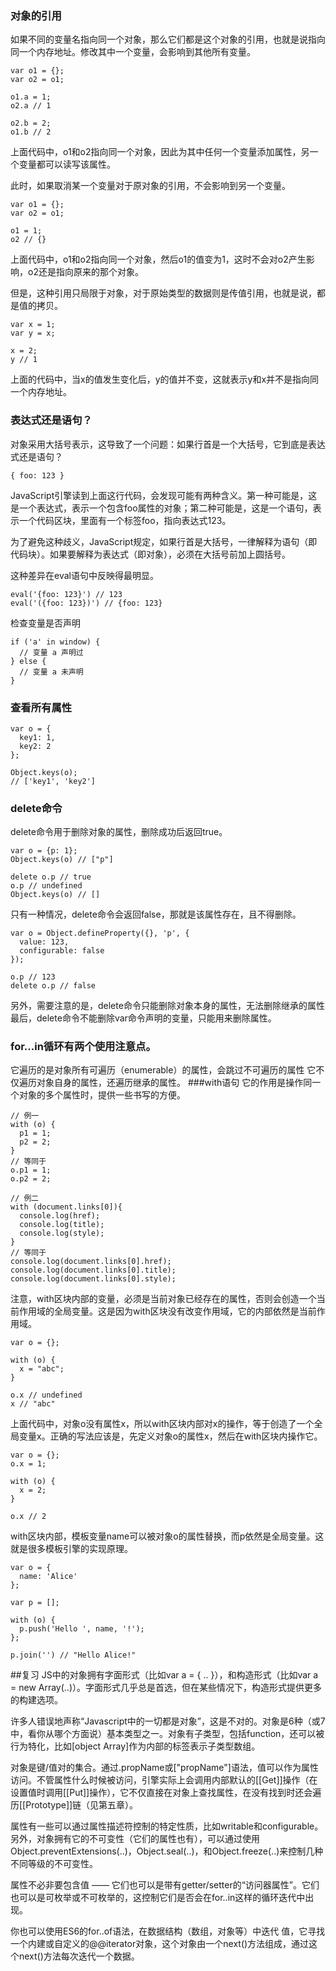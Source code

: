### 对象的引用
如果不同的变量名指向同一个对象，那么它们都是这个对象的引用，也就是说指向同一个内存地址。修改其中一个变量，会影响到其他所有变量。
```
var o1 = {};
var o2 = o1;

o1.a = 1;
o2.a // 1

o2.b = 2;
o1.b // 2
```
上面代码中，o1和o2指向同一个对象，因此为其中任何一个变量添加属性，另一个变量都可以读写该属性。

此时，如果取消某一个变量对于原对象的引用，不会影响到另一个变量。
```
var o1 = {};
var o2 = o1;

o1 = 1;
o2 // {}
```
上面代码中，o1和o2指向同一个对象，然后o1的值变为1，这时不会对o2产生影响，o2还是指向原来的那个对象。

但是，这种引用只局限于对象，对于原始类型的数据则是传值引用，也就是说，都是值的拷贝。
```
var x = 1;
var y = x;

x = 2;
y // 1
```
上面的代码中，当x的值发生变化后，y的值并不变，这就表示y和x并不是指向同一个内存地址。
### 表达式还是语句？
对象采用大括号表示，这导致了一个问题：如果行首是一个大括号，它到底是表达式还是语句？
```
{ foo: 123 }
```
JavaScript引擎读到上面这行代码，会发现可能有两种含义。第一种可能是，这是一个表达式，表示一个包含foo属性的对象；第二种可能是，这是一个语句，表示一个代码区块，里面有一个标签foo，指向表达式123。

为了避免这种歧义，JavaScript规定，如果行首是大括号，一律解释为语句（即代码块）。如果要解释为表达式（即对象），必须在大括号前加上圆括号。

这种差异在eval语句中反映得最明显。
```
eval('{foo: 123}') // 123
eval('({foo: 123})') // {foo: 123}
```
检查变量是否声明
```
if ('a' in window) {
  // 变量 a 声明过
} else {
  // 变量 a 未声明
}
```
### 查看所有属性
```
var o = {
  key1: 1,
  key2: 2
};

Object.keys(o);
// ['key1', 'key2']
```
### delete命令
delete命令用于删除对象的属性，删除成功后返回true。
```
var o = {p: 1};
Object.keys(o) // ["p"]

delete o.p // true
o.p // undefined
Object.keys(o) // []
```
只有一种情况，delete命令会返回false，那就是该属性存在，且不得删除。
```
var o = Object.defineProperty({}, 'p', {
  value: 123,
  configurable: false
});

o.p // 123
delete o.p // false
```
另外，需要注意的是，delete命令只能删除对象本身的属性，无法删除继承的属性
最后，delete命令不能删除var命令声明的变量，只能用来删除属性。

### for...in循环有两个使用注意点。
它遍历的是对象所有可遍历（enumerable）的属性，会跳过不可遍历的属性
它不仅遍历对象自身的属性，还遍历继承的属性。
###with语句
它的作用是操作同一个对象的多个属性时，提供一些书写的方便。
```
// 例一
with (o) {
  p1 = 1;
  p2 = 2;
}
// 等同于
o.p1 = 1;
o.p2 = 2;

// 例二
with (document.links[0]){
  console.log(href);
  console.log(title);
  console.log(style);
}
// 等同于
console.log(document.links[0].href);
console.log(document.links[0].title);
console.log(document.links[0].style);
```

注意，with区块内部的变量，必须是当前对象已经存在的属性，否则会创造一个当前作用域的全局变量。这是因为with区块没有改变作用域，它的内部依然是当前作用域。
```
var o = {};

with (o) {
  x = "abc";
}

o.x // undefined
x // "abc"
```
上面代码中，对象o没有属性x，所以with区块内部对x的操作，等于创造了一个全局变量x。正确的写法应该是，先定义对象o的属性x，然后在with区块内操作它。
```
var o = {};
o.x = 1;

with (o) {
  x = 2;
}

o.x // 2
```
with区块内部，模板变量name可以被对象o的属性替换，而p依然是全局变量。这就是很多模板引擎的实现原理。
```
var o = {
  name: 'Alice'
};

var p = [];

with (o) {
  p.push('Hello ', name, '!');
};

p.join('') // "Hello Alice!"
```
##复习
JS中的对象拥有字面形式（比如var a = { .. }），和构造形式（比如var a = new Array(..)）。字面形式几乎总是首选，但在某些情况下，构造形式提供更多的构建选项。

许多人错误地声称“Javascript中的一切都是对象”，这是不对的。对象是6种（或7中，看你从哪个方面说）基本类型之一。对象有子类型，包括function，还可以被行为特化，比如[object Array]作为内部的标签表示子类型数组。

对象是键/值对的集合。通过.propName或["propName"]语法，值可以作为属性访问。不管属性什么时候被访问，引擎实际上会调用内部默认的[[Get]]操作（在设置值时调用[[Put]]操作），它不仅直接在对象上查找属性，在没有找到时还会遍历[[Prototype]]链（见第五章）。

属性有一些可以通过属性描述符控制的特定性质，比如writable和configurable。另外，对象拥有它的不可变性（它们的属性也有），可以通过使用Object.preventExtensions(..)，Object.seal(..)，和Object.freeze(..)来控制几种不同等级的不可变性。

属性不必非要包含值 —— 它们也可以是带有getter/setter的“访问器属性”。它们也可以是可枚举或不可枚举的，这控制它们是否会在for..in这样的循环迭代中出现。

你也可以使用ES6的for..of语法，在数据结构（数组，对象等）中迭代 值，它寻找一个内建或自定义的@@iterator对象，这个对象由一个next()方法组成，通过这个next()方法每次迭代一个数据。
